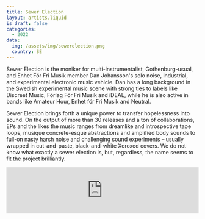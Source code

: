```yaml
---
title: Sewer Election
layout: artists.liquid
is_draft: false
categories:
  - 2022
data:
  img: /assets/img/sewerelection.png
  country: SE
---
```


<p>Sewer Election is the moniker for multi-instrumentalist, Gothenburg-usual, and Enhet För Fri Musik member Dan Johansson's solo noise, industrial, and experimental electronic music vehicle. Dan has a long background in the Swedish experimental music scene with strong ties to labels like Discreet Music, Förlag För Fri Musik and iDEAL, while he is also active in bands like Amateur Hour,  Enhet för Fri Musik and Neutral.</p>

<p>
Sewer Election brings forth a unique power to transfer hopelessness into sound. On the output of more than 30 releases and a ton of collaborations, EPs and the likes the music ranges from dreamlike and introspective tape loops, musique concrete-esque abstractions and amplified body sounds to full-on nasty harsh noise and challenging sound experiments – usually wrapped in cut-and-paste, black-and-white Xeroxed covers. We do not know what exactly a sewer election is, but, regardless, the name seems to fit the project brilliantly. 
</p>

<iframe style="border: 0; width: 100%; height: 120px;" src="https://bandcamp.com/EmbeddedPlayer/album=2227342422/size=large/bgcol=ffffff/linkcol=0687f5/tracklist=false/artwork=small/transparent=true/" seamless><a href="https://idealrecordings.bandcamp.com/album/horse-utopie">HORSE UTOPIE by SEWER ELECTION</a></iframe>

